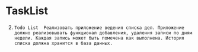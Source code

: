# TaskList
2)     Todo List  Реализовать приложение ведения списка дел. Приложение должно реализовывать функционал добавления, удаления записи по дням недели. Каждая запись может быть помечена как выполнена. История списка должна хранится в база данных.   
